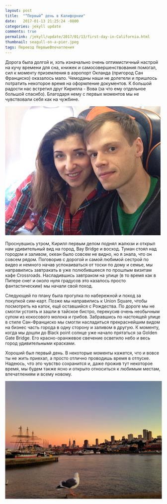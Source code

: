 ```yaml
---
layout: post
title:  "“Первый” день в Калифорнии"
date:   2017-01-13 21:25:24 -0800
categories: jekyll update
comments: true
permalink: /jekyll/update/2017/01/13/first-day-in-California.html
thumbnail: seagull-on-a-pier.jpeg
tags: Переезд ПервыеВпечатления
---
```


Дорога была долгой и, хоть изначально очень оптимистичный настрой на кучу времени для сна, книжек и самосовершенствования помогал, сил к моменту приземления  в аэропорт Окланда (пригород Сан Франциско) оказалось мало. Чемоданы наши не долетели и пришлось потратить некоторое время на оформление документов. К большой радости нас встретил друг Кирилла - Вова (за что ему отдельное большой спасибо). Благодаря нему с первых моментов мы не чувствовали себя как на чужбине.
<!--separate-->

!["Flight"](/assets/images/posts/stories/2017-01-13-first-day-in-California/flight2.JPG)

Проснувшись утром, Кирилл первым делом поднял жалюзи и открыл нам удивительный вид на город, Bay Bridge и восход. Туман стоял над городом и заливом, океан было совсем не видно, но я знала, что он совсем рядом.
Поговорив с дорогой и самой любимой сестрой по видео и немного начав успокаиваться от тоски по дому и семье, мы направились завтракать в уже полюбившееся по прошлым визитам кафе Crossroads. Насладившись завтраком на улице (в то время как в Питере снег и около нуля градусов это казалось просто фантастическим) мы начали свой поход.

Следующей по плану была прогулка по набережной и поход за покупкой сим-карт. Позже мы направились к Union Square, чтобы посмотреть на каток, ещё оставшийся с Рождества. По дороге мы не смогли устоять и зашли в тайское бистро, перекусив очень необычным супом из кокосового молока и грибов. Забравшись по настоящей улице в стиле Сан-Франциско мы смогли насладиться прекраснейшим видом на бизнес часть города в одну сторону и заливом в другую. К моменту, когда мы дошли до Black point солнце уже начало прятаться за Golden Gate Bridge. Его красно-оранжевое свечение осветило небо и весь город удивительными красками.

Хороший был первый день. В некоторые моменты кажется, что и вовсе ты не жить приехал, а просто отлично проводишь время в отпуске. Надеюсь, что это чувство сохранится и, даже прожив тут некоторое время, мы будем также ясно и открыто относиться к любимым местам, впечатлениям и всему новому.

!["Pier and Seagul"](/assets/images/posts/stories/2017-01-13-first-day-in-California/seagull-on-a-pier.jpeg)



